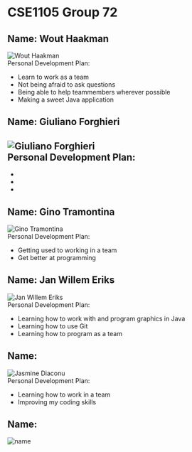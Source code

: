 # CSE1105 Group 72

## Name: Wout Haakman
![Wout Haakman](WoutHaakman.jpg)<br/>
Personal Development Plan:
- Learn to work as a team
- Not being afraid to ask questions
- Being able to help teammembers wherever possible
- Making a sweet Java application

## Name: Giuliano Forghieri
![Giuliano Forghieri](gforghieri.jpg)<br/>
Personal Development Plan:
-
-
-
-

## Name: Gino Tramontina
![Gino Tramontina](GinoTramontina.jpg)<br/>
Personal Development Plan:
- Getting used to working in a team
- Get better at programming

## Name: Jan Willem Eriks
![Jan Willem Eriks](jan_willem.jpg)<br/>
Personal Development Plan:
- Learning how to work with and program graphics in Java
- Learning how to use Git
- Learning how to program as a team

## Name:
![Jasmine Diaconu](jasmine_diaconu.jpg)<br/>
Personal Development Plan:
- Learning how to work in a team
- Improving my coding skills

## Name:
![name]()<br/>
